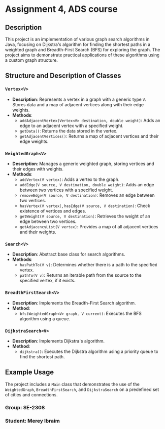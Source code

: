 # Assignment 4, ADS course

## Description
This project is an implementation of various graph search algorithms in Java, focusing on Dijkstra's algorithm for finding the shortest paths in a weighted graph and Breadth-First Search (BFS) for exploring the graph. The project aims to demonstrate practical applications of these algorithms using a custom graph structure.

## Structure and Description of Classes

### `Vertex<V>`
- **Description**: Represents a vertex in a graph with a generic type `V`. Stores data and a map of adjacent vertices along with their edge weights.
- **Methods**:
  - `addAdjacentVertex(Vertex<V> destination, double weight)`: Adds an edge to an adjacent vertex with a specified weight.
  - `getData()`: Returns the data stored in the vertex.
  - `getAdjacentVertices()`: Returns a map of adjacent vertices and their edge weights.

### `WeightedGraph<V>`
- **Description**: Manages a generic weighted graph, storing vertices and their edges with weights.
- **Methods**:
  - `addVertex(V vertex)`: Adds a vertex to the graph.
  - `addEdge(V source, V destination, double weight)`: Adds an edge between two vertices with a specified weight.
  - `removeEdge(V source, V destination)`: Removes an edge between two vertices.
  - `hasVertex(V vertex)`, `hasEdge(V source, V destination)`: Check existence of vertices and edges.
  - `getWeight(V source, V destination)`: Retrieves the weight of an edge between two vertices.
  - `getAdjacencyList(V vertex)`: Provides a map of all adjacent vertices and their weights.

### `Search<V>`
- **Description**: Abstract base class for search algorithms.
- **Methods**:
  - `hasPathTo(V v)`: Determines whether there is a path to the specified vertex.
  - `pathTo(V v)`: Returns an iterable path from the source to the specified vertex, if it exists.

### `BreadthFirstSearch<V>`
- **Description**: Implements the Breadth-First Search algorithm.
- **Method**:
  - `bfs(WeightedGraph<V> graph, V current)`: Executes the BFS algorithm using a queue.

### `DijkstraSearch<V>`
- **Description**: Implements Dijkstra's algorithm.
- **Method**:
  - `dijkstra()`: Executes the Dijkstra algorithm using a priority queue to find the shortest path.

## Example Usage

The project includes a `Main` class that demonstrates the use of the `WeightedGraph`, `BreadthFirstSearch`, and `DijkstraSearch` on a predefined set of cities and connections.

### Group: SE-2308
### Student: Merey Ibraim
